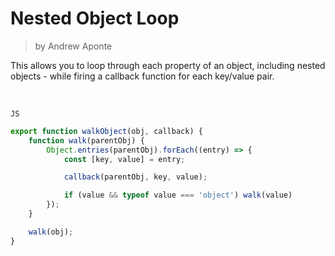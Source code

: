 # Nested Object Loop
> by Andrew Aponte

This allows you to loop through each property of an object, including nested objects - while firing a callback function for each key/value pair.

<br>

`JS`
```js
export function walkObject(obj, callback) {
    function walk(parentObj) {
        Object.entries(parentObj).forEach((entry) => {
            const [key, value] = entry;

            callback(parentObj, key, value);

            if (value && typeof value === 'object') walk(value)
        });
    }

    walk(obj);
}
```
